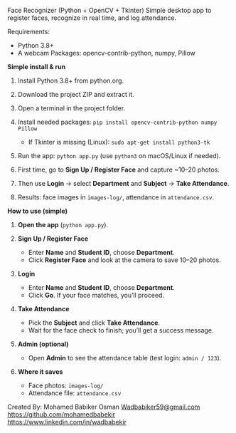 Face Recognizer (Python + OpenCV + Tkinter)
Simple desktop app to register faces, recognize in real time, and log attendance.

Requirements:
- Python 3.8+
- A webcam
Packages: opencv-contrib-python, numpy, Pillow

**Simple install & run**

1. Install Python 3.8+ from python.org.
2. Download the project ZIP and extract it.
3. Open a terminal in the project folder.
4. Install needed packages: `pip install opencv-contrib-python numpy Pillow`

   * If Tkinter is missing (Linux): `sudo apt-get install python3-tk`
5. Run the app: `python app.py` (use `python3` on macOS/Linux if needed).
6. First time, go to **Sign Up / Register Face** and capture \~10–20 photos.
7. Then use **Login** → select **Department** and **Subject** → **Take Attendance**.
8. Results: face images in `images-log/`, attendance in `attendance.csv`.

**How to use (simple)**

1. **Open the app** (`python app.py`).
2. **Sign Up / Register Face**

   * Enter **Name** and **Student ID**, choose **Department**.
   * Click **Register Face** and look at the camera to save 10–20 photos.
3. **Login**

   * Enter **Name** and **Student ID**, choose **Department**.
   * Click **Go**. If your face matches, you’ll proceed.
4. **Take Attendance**

   * Pick the **Subject** and click **Take Attendance**.
   * Wait for the face check to finish; you’ll get a success message.
5. **Admin (optional)**

   * Open **Admin** to see the attendance table (test login: `admin / 123`).
6. **Where it saves**

   * Face photos: `images-log/`
   * Attendance file: `attendance.csv`

Created By:
Mohamed Babiker Osman
Wadbabiker59@gmail.com
https://github.com/mohamedbabekir
https://www.linkedin.com/in/wadbabekir



